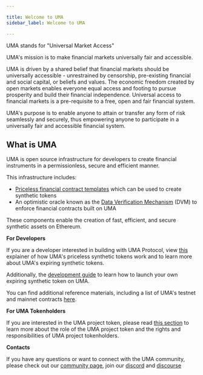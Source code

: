```yaml
---

title: Welcome to UMA
sidebar_label: Welcome to UMA

---
```


UMA stands for "Universal Market Access" 

UMA's mission is to make financial markets universally fair and accessible.

UMA is driven by a shared belief that financial markets should be universally accessible - unrestrained by censorship, pre-existing financial and social capital, or beliefs and values. The economic freedom created by open markets enables everyone equal access and footing to pursue prosperity and build their financial independence. Universal access to financial markets is a pre-requisite to a free, open and fair financial system. 


UMA's purpose is to enable anyone to attain or transfer any form of risk seamlessly and securely, thus empowering anyone to participate in a universally fair and accessible financial system.


## What is UMA ##

UMA is open source infrastructure for developers to create financial instruments in a permissionless, secure and efficient manner. 

This infrastructure includes:
 - [Priceless financial contract templates](getting-started/priceless-financial-contracts.md) which can be used to create synthetic tokens
 - An optimistic oracle known as the [Data Verification Mechanism](getting-started/oracle.md) (DVM) to enforce financial contracts built on UMA

These components enable the creation of fast, efficient, and secure synthetic assets on Ethereum. 

**For Developers**

If you are a developer interested in building with UMA Protocol, view [this](https://docs.umaproject.org/synthetic-tokens/what-are-synthetic-assets) explainer of how UMA's priceless synthetic tokens work and to learn more about UMA's expiring synthetic tokens.

Additionally, the [development guide](https://docs.umaproject.org/build-walkthrough/build-process) to learn how to launch your own expiring synthetic token on UMA.

You can find additional reference materials, including a list of UMA's testnet and mainnet contracts [here](https://docs.umaproject.org/dev-ref/addresses).

**For UMA Tokenholders**

If you are interested in the UMA project token, please read [this section](uma-tokenholders/uma-holders.md) to learn more about the role of the UMA project token and the rights and responsibilities of UMA project tokenholders.

**Contacts**

If you have any questions or want to connect with the UMA community, please check out our [community page](community/community-overview), join our [discord](https//discord.umaproject.org) and [discourse](https://discourse.umaproject.org)
